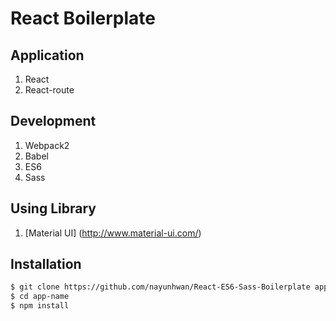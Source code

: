 # React Boilerplate

## Application
1. React
2. React-route

## Development
1. Webpack2
2. Babel
3. ES6
4. Sass

## Using Library
1. [Material UI] (http://www.material-ui.com/)


## Installation
```sh
$ git clone https://github.com/nayunhwan/React-ES6-Sass-Boilerplate app-name
$ cd app-name
$ npm install
```